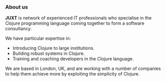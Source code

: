 ### About us

__JUXT__ is network of experienced IT professionals who specialise in the Clojure programming language coming together to form a software consultancy.

We have particular expertise in:

* Introducing Clojure to large institutions.
* Building robust systems in Clojure.
* Training and coaching developers in the Clojure language.

We are based in London, UK, and are working with a number of companies to help them achieve more by exploiting the simplicity of Clojure.
